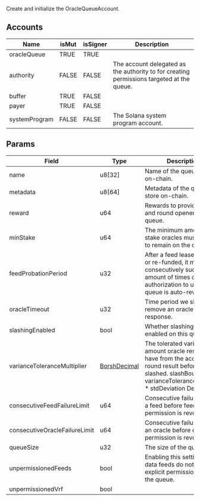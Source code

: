 Create and initialize the OracleQueueAccount.

## Accounts
|Name|isMut|isSigner|Description|
|--|--|--|--|
| oracleQueue | TRUE | TRUE |  | 
| authority | FALSE | FALSE | The account delegated as the authority to for creating permissions targeted at the queue. | 
| buffer | TRUE | FALSE |  | 
| payer | TRUE | FALSE |  | 
| systemProgram | FALSE | FALSE | The Solana system program account. | 
## Params
|Field|Type|Description|
|--|--|--|
| name |  u8[32] | Name of the queue to store on-chain. |
| metadata |  u8[64] | Metadata of the queue to store on-chain. |
| reward |  u64 | Rewards to provide oracles and round openers on this queue. |
| minStake |  u64 | The minimum amount of stake oracles must present to remain on the queue. |
| feedProbationPeriod |  u32 | After a feed lease is funded or re-funded, it must consecutively succeed N amount of times or its authorization to use the queue is auto-revoked. |
| oracleTimeout |  u32 | Time period we should remove an oracle after if no response. |
| slashingEnabled |  bool | Whether slashing is enabled on this queue. |
| varianceToleranceMultiplier |  [BorshDecimal](/api/idl/types/BorshDecimal) | The tolerated variance amount oracle results can have from the accepted round result before being slashed. slashBound = varianceToleranceMultiplier * stdDeviation Default: 2 |
| consecutiveFeedFailureLimit |  u64 | Consecutive failure limit for a feed before feed permission is revoked. |
| consecutiveOracleFailureLimit |  u64 | Consecutive failure limit for an oracle before oracle permission is revoked. |
| queueSize |  u32 | The size of the queue. |
| unpermissionedFeeds |  bool | Enabling this setting means data feeds do not need explicit permission to join the queue. |
| unpermissionedVrf |  bool |  |

